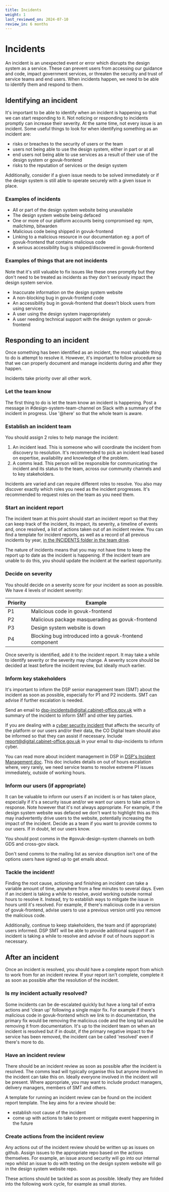 ```yaml
---
title: Incidents
weight: 1
last_reviewed_on: 2024-07-10
review_in: 6 months
---
```

# Incidents

An incident is an unexpected event or error which disrupts the design system as a service. These can prevent users from accessing our guidance and code, impact government services, or threaten the security and trust of service teams and end users. When incidents happen, we need to be able to identify them and respond to them.

## Identifying an incident

It's important to be able to identify when an incident is happening so that we can start responding to it. Not noticing or responding to incidents promptly can increase their severity. At the same time, not every issue is an incident. Some useful things to look for when identifying something as an incident are:

- risks or breaches to the security of users or the team
- users not being able to use the design system, either in part or at all
- end users not being able to use services as a result of their use of the design system or govuk-frontend
- risks to the reputation of services or the design system

Additionally, consider if a given issue needs to be solved immediately or if the design system is still able to operate securely with a given issue in place.

### Examples of incidents

- All or part of the design system website being unavailable
- The design system website being defaced
- One or more of our platform accounts being compromised eg: npm, mailchimp, bitwarden
- Malicious code being shipped in govuk-frontend
- Linking to a malicious resource in our documentation eg: a port of govuk-frontend that contains malicious code
- A serious accessibility bug is shipped/discovered in govuk-frontend

### Examples of things that are not incidents

Note that it's still valuable to fix issues like these ones promptly but they don't need to be treated as incidents as they don't seriously impact the design system service.

- Inaccurate information on the design system website
- A non-blocking bug in govuk-frontend code
- An accessibility bug in govuk-frontend that doesn't block users from using services
- A user using the design system inappropriately
- A user needing technical support with the design system or govuk-frontend

## Responding to an incident

Once something has been identified as an incident, the most valuable thing to do is attempt to resolve it. However, it's important to follow procedure so that we can properly document and manage incidents during and after they happen.

Incidents take priority over all other work.

### Let the team know

The first thing to do is let the team know an incident is happening. Post a message in #design-system-team-channel on Slack with a summary of the incident in progress. Use '@here' so that the whole team is aware.

### Establish an incident team

You should assign 2 roles to help manage the incident:

1. An incident lead. This is someone who will coordinate the incident from discovery to resolution. It's recommended to pick an incident lead based on expertise, availability and knowledge of the problem.
2. A comms lead. This person will be responsible for communicating the incident and its status to the team, across our community channels and to key stakeholders.

Incidents are varied and can require different roles to resolve. You also may discover exactly which roles you need as the incident progresses. It's recommended to request roles on the team as you need them.

### Start an incident report

The incident team at this point should start an incident report so that they can keep track of the incident, its impact, its severity, a timeline of events and, once resolved, a list of actions taken out of an incident review. You can find a template for incident reports, as well as a record of all previous incidents by year, [in the INCIDENTS folder in the team drive](https://drive.google.com/drive/u/0/folders/1plXDUGFIoyzWubWNC9J_IjMiEN8eh9pO).

The nature of incidents means that you may not have time to keep the report up to date as the incident is happening. If the incident team are unable to do this, you should update the incident at the earliest opportunity.

### Decide on severity

You should decide on a severity score for your incident as soon as possible. We have 4 levels of incident severity:

| Priority | Example |
| - | - |
| P1 | Malicious code in govuk-frontend |
| P2 | Malicious package masquerading as govuk-frontend |
| P3 | Design system website is down |
| P4 | Blocking bug introduced into a govuk-frontend component |

Once severity is identified, add it to the incident report. It may take a while to identify severity or the severity may change. A severity score should be decided at least before the incident review, but ideally much earlier.

### Inform key stakeholders

It's important to inform the DSP senior management team (SMT) about the incident as soon as possible, especially for P1 and P2 incidents. SMT can advise if further escalation is needed.

Send an email to dsp-incidents@digital.cabinet-office.gov.uk with a summary of the incident to inform SMT and other key parties.

If you are dealing with a [cyber security incident](https://www.ncsc.gov.uk/section/about-ncsc/incident-management) that affects the security of the platform or our users and/or their data, the CO Digital team should also be informed so that they can assist if necessary. Include report@digital.cabinet-office.gov.uk in your email to dsp-incidents to inform cyber.

You can read more about incident management in DSP in [DSP's Incident Management doc](https://docs.google.com/document/d/1V33F8_1Jw2KoOMzRWCTbauDtHY9tvVK_Od1uJ5WrcxI/edit#heading=h.8ot1tclehhda). This doc includes details on out of hours escalation where, very rarely, we need service teams to resolve extreme P1 issues immediately, outside of working hours.

### Inform our users (if appropriate)

It can be valuable to inform our users if an incident is or has taken place, especially if it's a security issue and/or we want our users to take action in response. Note however that it's not always appropriate. For example, if the design system website was defaced we don't want to highlight this as this may inadvertently drive users to the website, potentially increasing the impact of the incident. Decide as a team if you want to provide comms to our users. If in doubt, let our users know.

You should post comms in the #govuk-design-system channels on both GDS and cross-gov slack.

Don't send comms to the mailing list as service disruption isn't one of the options users have signed up to get emails about.

### Tackle the incident!

Finding the root cause, actioning and finishing an incident can take a variable amount of time, anywhere from a few minutes to several days. Even if an incident is taking a while to resolve, avoid working outside normal hours to resolve it. Instead, try to establish ways to mitigate the issue in hours until it's resolved. For example, if there's malicious code in a version of govuk-frontend, advise users to use a previous version until you remove the malicious code.

Additionally, continue to keep stakeholders, the team and (if appropriate) users informed. DSP SMT will be able to provide additional support if an incident is taking a while to resolve and advise if out of hours support is necessary.

## After an incident

Once an incident is resolved, you should have a complete report from which to work from for an incident review. If your report isn't complete, complete it as soon as possible after the resolution of the incident.

### Is my incident actually resolved?

Some incidents can be de-escalated quickly but have a long tail of extra actions and 'clean up' following a single major fix. For example if there's malicious code in govuk-frontend which we link to in documentation, the primary fix would be removing the malicious code and the long tail would be removing it from documentation. It's up to the incident team on when an incident is resolved but if in doubt, if the primary negative impact to the service has been removed, the incident can be called 'resolved' even if there's more to do.

### Have an incident review

There should be an incident review as soon as possible after the incident is resolved. The comms lead will typically organise this but anyone involved in the incident can take this on. Ideally everyone involved in the incident will be present. Where appropriate, you may want to include product managers, delivery managers, members of SMT and others.

A template for running an incident review can be found on the incident report template. The key aims for a review should be:

- establish root cause of the incident
- come up with actions to take to prevent or mitigate event happening in the future

### Create actions from the incident review

Any actions out of the incident review should be written up as issues on github. Assign issues to the appropriate repo based on the actions themselves. For example, an issue around security will go into our internal repo whilst an issue to do with testing on the design system website will go in the design system website repo.

These actions should be tackled as soon as possible. Ideally they are folded into the following work cycle, for example as small stories.

